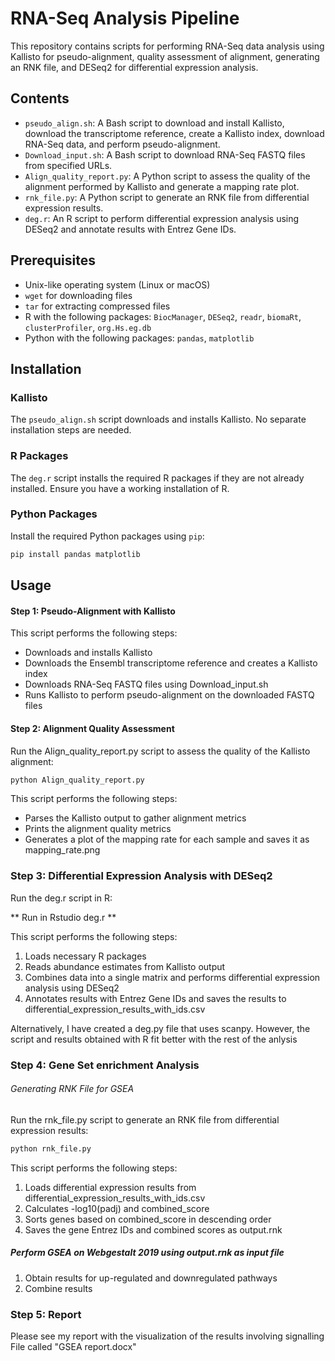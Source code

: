 # RNA-Seq Analysis Pipeline

This repository contains scripts for performing RNA-Seq data analysis using Kallisto for pseudo-alignment, quality assessment of alignment, generating an RNK file, and DESeq2 for differential expression analysis.

## Contents

- `pseudo_align.sh`: A Bash script to download and install Kallisto, download the transcriptome reference, create a Kallisto index, download RNA-Seq data, and perform pseudo-alignment.
- `Download_input.sh`: A Bash script to download RNA-Seq FASTQ files from specified URLs.
- `Align_quality_report.py`: A Python script to assess the quality of the alignment performed by Kallisto and generate a mapping rate plot.
- `rnk_file.py`: A Python script to generate an RNK file from differential expression results.
- `deg.r`: An R script to perform differential expression analysis using DESeq2 and annotate results with Entrez Gene IDs.

## Prerequisites

- Unix-like operating system (Linux or macOS)
- `wget` for downloading files
- `tar` for extracting compressed files
- R with the following packages: `BiocManager`, `DESeq2`, `readr`, `biomaRt`, `clusterProfiler`, `org.Hs.eg.db`
- Python with the following packages: `pandas`, `matplotlib`

## Installation

### Kallisto

The `pseudo_align.sh` script downloads and installs Kallisto. No separate installation steps are needed.

### R Packages

The `deg.r` script installs the required R packages if they are not already installed. Ensure you have a working installation of R.

### Python Packages

Install the required Python packages using `pip`:

```bash
pip install pandas matplotlib
```

## Usage

#### Step 1: Pseudo-Alignment with Kallisto

This script performs the following steps:

- Downloads and installs Kallisto
- Downloads the Ensembl transcriptome reference and creates a Kallisto index
- Downloads RNA-Seq FASTQ files using Download_input.sh
- Runs Kallisto to perform pseudo-alignment on the downloaded FASTQ files
#### Step 2: Alignment Quality Assessment
Run the Align_quality_report.py script to assess the quality of the Kallisto alignment:

```bash
python Align_quality_report.py
```
This script performs the following steps:

- Parses the Kallisto output to gather alignment metrics
- Prints the alignment quality metrics
- Generates a plot of the mapping rate for each sample and saves it as mapping_rate.png



### Step 3: Differential Expression Analysis with DESeq2
Run the deg.r script in R:

** Run in Rstudio deg.r **

This script performs the following steps:
1. Loads necessary R packages
2. Reads abundance estimates from Kallisto output
3. Combines data into a single matrix and performs differential expression analysis using DESeq2
4. Annotates results with Entrez Gene IDs and saves the results to differential_expression_results_with_ids.csv

Alternatively, I have created a deg.py file that uses scanpy.
However, the script and results obtained with R fit better with the rest of the anlysis


### Step 4: Gene Set enrichment Analysis

###### Generating RNK File for GSEA
Run the rnk_file.py script to generate an RNK file from differential expression results:

```bash
python rnk_file.py
```
This script performs the following steps:

1. Loads differential expression results from differential_expression_results_with_ids.csv
2. Calculates -log10(padj) and combined_score
3. Sorts genes based on combined_score in descending order
4. Saves the gene Entrez IDs and combined scores as output.rnk

##### Perform GSEA on Webgestalt 2019 using output.rnk as input file

1. Obtain results for up-regulated and downregulated pathways
2. Combine results 

### Step 5: Report

Please see my report with the visualization of the results involving signalling 
File called "GSEA report.docx"
